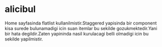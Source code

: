 # alicibul

Home sayfasinda flatlist kullanilmistir.Staggered yapisinda bir component kisa surede bulunamadigi icin suan itemlar 
bu sekilde gozukmektedir.Yani bir hata degildir.Zaten yapininda nasil kurulacagi belli olmadigi icin bu sekilde yapilmistir.



